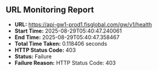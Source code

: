 ## URL Monitoring Report

- **URL:** https://api-gw1-prod1.fisglobal.com/gw/v1/health
- **Start Time:** 2025-08-29T05:40:47.240061
- **End Time:** 2025-08-29T05:40:47.358467
- **Total Time Taken:** 0.118406 seconds
- **HTTP Status Code:** 403
- **Status:** Failure
- **Failure Reason:** HTTP Status Code: 403
